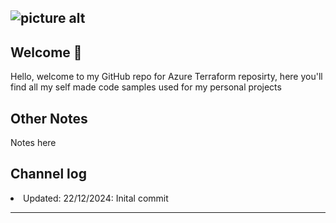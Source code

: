 ![picture alt](https://miro.medium.com/v2/resize:fit:480/1*YsGpGuWtHmTpNv3HcXwm_w.png "Title is optional")
----
## Welcome 👋 ##

Hello, welcome to my GitHub repo for Azure Terraform reposirty, here you'll find all my self made code samples used for my personal projects

## Other Notes ##

Notes here

## Channel log ##

<li>Updated: 22/12/2024: Inital commit</li>

---- 
